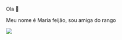  Ola 👋

Meu nome é Maria feijão, sou amiga do rango

![](https://media1.tenor.com/m/u1HaAAMxkboAAAAC/beans-rango.gif)
